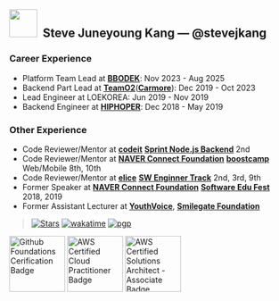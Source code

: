 ## <img src="https://github.githubassets.com/images/mona-loading-default.gif" height="50px" width="50px">&nbsp; Steve Juneyoung Kang — @stevejkang

### Career Experience
- Platform Team Lead at [**BBODEK**](https://www.bbodek.com/): Nov 2023 - Aug 2025
- Backend Part Lead at [**TeamO2**](https://teamo2.kr/)([**Carmore**](https://carmore.kr)): Dec 2019 - Oct 2023
- Lead Engineer at LOEKOREA: Jun 2019 - Nov 2019
- Backend Engineer at [**HIPHOPER**](https://www.hiphoper.com/): Dec 2018 - May 2019

### Other Experience
- Code Reviewer/Mentor at [**codeit**](https://www.codeit.kr/) [**Sprint Node.js Backend**](https://sprint.codeit.kr/) 2nd
- Code Reviewer/Mentor at [**NAVER Connect Foundation**](https://connect.or.kr/) [**boostcamp**](https://boostcamp.connect.or.kr/) Web/Mobile 8th, 10th
- Code Reviewer/Mentor at [**elice**](https://elice.io/) [**SW Enginner Track**](https://elice.training/track/sw) 2nd, 3rd, 9th
- Former Speaker at [**NAVER Connect Foundation**](https://connect.or.kr/) [**Software Edu Fest**](https://sef.connect.or.kr/) 2018, 2019
- Former Assistant Lecturer at [**YouthVoice**](https://youthvoice.or.kr/), [**Smilegate Foundation**](https://www.smilegatefoundation.org/)

<!-- <img align="center" height="125px" alt="Steve's GitHub Streak" src="https://github-readme-streak-stats.herokuapp.com/?user=stevejkang&theme=calm&hide_border=true"> <img align="center" height="125px" alt="Steve's Language Stats" src="https://github-readme-stats.vercel.app/api/top-langs/?username=stevejkang&theme=calm&layout=compact&hide_border=true&hide=scss,vue,html&langs_count=8"> <img align="center" height="125px" alt="Steve's GitHub Stats" src="https://github-contribution-stats.vercel.app/api/?username=stevejkang"> -->

> [![Stars](https://img.shields.io/github/stars/stevejkang?logo=github&style=flat&color=AAAAAA)](https://github.com/stevejkang/stevejkang)
> [![wakatime](https://wakatime.com/badge/user/69cc74df-4e87-4c02-8e13-77d49dc4052b.svg?labelColor=555555&color=AAAAAA)](https://wakatime.com/@69cc74df-4e87-4c02-8e13-77d49dc4052b)
> [![pgp](https://img.shields.io/keybase/pgp/stevejkang?style=flat&labelColor=555555&color=AAAAAA)](https://keybase.io/stevejkang/pgp_keys.asc)

<p align="left">
  <a href="https://www.credly.com/badges/9142a44a-3a53-42f5-b31a-0c307094371b/public_url"><img alt="Github Foundations Cerification Badge" src="https://images.credly.com/size/340x340/images/024d0122-724d-4c5a-bd83-cfe3c4b7a073/image.png" width="100" height="100"></a>
  <a href="https://www.credly.com/badges/1fd86d53-72ee-4792-b6b8-6aa83aa8d732/public_url"><img alt="AWS Certified Cloud Practitioner Badge" src="https://images.credly.com/size/340x340/images/00634f82-b07f-4bbd-a6bb-53de397fc3a6/image.png" width="100" height="100"></a>
  <a href="https://www.credly.com/badges/9e4c0731-f536-4f48-8364-411bc738e1b2/public_url"><img alt="AWS Certified Solutions Architect - Associate Badge" src="https://images.credly.com/size/680x680/images/0e284c3f-5164-4b21-8660-0d84737941bc/image.png" width="100" height="100"></a>
</p>
